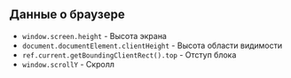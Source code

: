 Данные о браузере
-  

* `window.screen.height` - Высота экрана  
* `document.documentElement.clientHeight` - Высота области видимости  
* `ref.current.getBoundingClientRect().top` - Отступ блока  
* `window.scrollY` - Скролл
